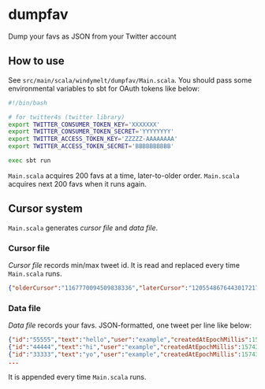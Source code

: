 # dumpfav

Dump your favs as JSON from your Twitter account

## How to use

See `src/main/scala/windymelt/dumpfav/Main.scala`.
You should pass some environmental variables to sbt for OAuth tokens like below:

```sh
#!/bin/bash

# for twitter4s (twitter library)
export TWITTER_CONSUMER_TOKEN_KEY='XXXXXXX'
export TWITTER_CONSUMER_TOKEN_SECRET='YYYYYYYY'
export TWITTER_ACCESS_TOKEN_KEY='ZZZZZ-AAAAAAAA'
export TWITTER_ACCESS_TOKEN_SECRET='BBBBBBBBBB'

exec sbt run
```

`Main.scala` acquires 200 favs at a time, later-to-older order.
`Main.scala` acquires next 200 favs when it runs again.

## Cursor system

`Main.scala` generates *cursor file* and *data file*.

### Cursor file

*Cursor file* records min/max tweet id.
It is read and replaced every time `Main.scala` runs.

```json
{"olderCursor":"1167770094509838336","laterCursor":"1205548676443017217","reachedBottom":false}
```

### Data file

*Data file* records your favs.
JSON-formatted, one tweet per line like below:

```json
{"id":"55555","text":"hello","user":"example","createdAtEpochMillis":1574360341000}
{"id":"44444","text":"hi","user":"example","createdAtEpochMillis":1574360331000}
{"id":"33333","text":"yo","user":"example","createdAtEpochMillis":1574360321000}
...
```

It is appended every time `Main.scala` runs.